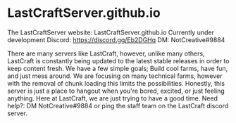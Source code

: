 # LastCraftServer.github.io
The LastCraftServer website: LastCraftServer.github.io 
Currently under development
Discord: https://discord.gg/Eb2DGHq 
DM: NotCreative#9884

There are many servers like LastCraft, however, unlike many others, LastCraft is constantly being updated to the latest stable releases in order to keep content fresh. We have a few simple goals; Build cool farms, have fun, and just mess around. We are focusing on many technical farms, however with the removal of chunk loading this limits the possibilities. Honestly, this server is just a place to hangout when you're bored, excited, or just feeling anything. Here at LastCraft, we are just trying to have a good time.
Need help?: 
DM NotCreative#9884 or ping the staff team on the LastCraft discord server.